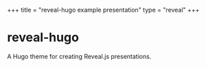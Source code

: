 +++
title = "reveal-hugo example presentation"
type = "reveal"
+++

# reveal-hugo

A Hugo theme for creating Reveal.js presentations.